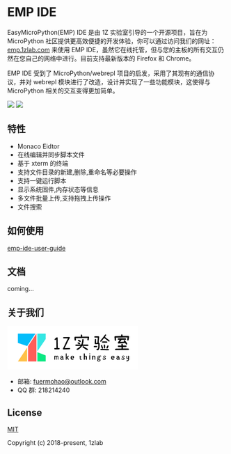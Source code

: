 # EMP IDE

EasyMicroPython(EMP) IDE 是由 1Z 实验室引导的一个开源项目，旨在为 MicroPython 社区提供更高效便捷的开发体验，你可以通过访问我们的网址：[emp.1zlab.com](emp.1zlab.com) 来使用 EMP IDE，虽然它在线托管，但与您的主板的所有交互仍然在您自己的网络中进行。目前支持最新版本的 Firefox 和 Chrome。

EMP IDE 受到了 MicroPython/webrepl 项目的启发，采用了其现有的通信协议，并对 webrepl 模块进行了改造，设计并实现了一些功能模块，这使得与 MicroPython 相关的交互变得更加简单。

![](http://src.1zlab.com/ide/ide-en.png)
![](http://src.1zlab.com/ide/ide-feature.png)

## 特性

- Monaco Eidtor
- 在线编辑并同步脚本文件
- 基于 xterm 的终端
- 支持文件目录的新建,删除,重命名等必要操作
- 支持一键运行脚本
- 显示系统固件,内存状态等信息
- 多文件批量上传,支持拖拽上传操作
- 文件搜索

## 如何使用

[emp-ide-user-guide](http://www.1zlab.com/wiki/micropython-esp32/emp-ide-userguide)

## 文档

coming...

## 关于我们

![Logo](./src/assets/logo.png)

- 邮箱: fuermohao@outlook.com
- QQ 群: 218214240

## License

[MIT](http://opensource.org/licenses/MIT)

Copyright (c) 2018-present, 1zlab
